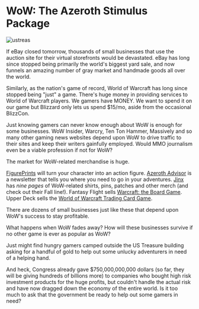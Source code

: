 # WoW: The Azeroth Stimulus Package

![](http://westkarana.com/wp-content/uploads/2008/11/ustreas.jpg "ustreas")

If eBay closed tomorrow, thousands of small businesses that use the auction site for their virtual storefronts would be devastated. eBay has long since stopped being primarily the world's biggest yard sale, and now funnels an amazing number of gray market and handmade goods all over the world.

Similarly, as the nation's game of record, World of Warcraft has long since stopped being "just" a game. There's huge money in providing services to World of Warcraft players. We gamers have MONEY. We want to spend it on our game but Blizzard only lets us spend $15/mo, aside from the occasional BlizzCon.

Just knowing gamers can never know enough about WoW is enough for some businesses. WoW Insider, Warcry, Ten Ton Hammer, Massively and so many other gaming news websites depend upon WoW to drive traffic to their sites and keep their writers gainfully employed. Would MMO journalism even be a viable profession if not for WoW?

The market for WoW-related merchandise is huge.

[FigurePrints](http://www.figureprints.com/) will turn your character into an action figure. [Azeroth Advisor](http://www.azerothadvisor.com/) is a newsletter that tells you where you need to go in your adventures. [Jinx](http://www.jinx.com/world_of_warcraft) has *nine pages* of WoW-related shirts, pins, patches and other merch (and check out their Fall line!). Fantasy Flight sells [Warcraft: the Board Game](http://www.fantasyflightgames.com/warcraft.html). Upper Deck sells the [World of Warcraft Trading Card Game](http://entertainment.upperdeck.com/wow/en/default.aspx).

There are dozens of small businesses just like these that depend upon WoW's success to stay profitable.

What happens when WoW fades away? How will these businesses survive if no other game is ever as popular as WoW?

Just might find hungry gamers camped outside the US Treasure building asking for a handful of gold to help out some unlucky adventurers in need of a helping hand.

And heck, Congress already gave $750,000,000,000 dollars (so far, they will be giving hundreds of billions more) to companies who bought high risk investment products for the huge profits, but couldn't handle the actual risk and have now dragged down the economy of the entire world. Is it too much to ask that the government be ready to help out some gamers in need?


